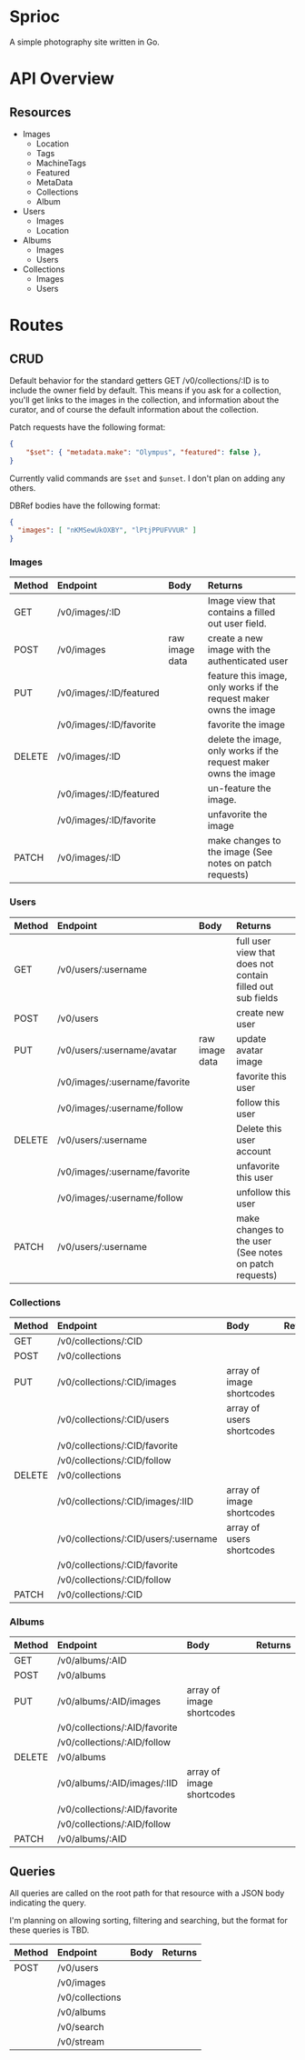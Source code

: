 # Sprioc

A simple photography site written in Go.

# API Overview

## Resources

* Images
  * Location
  * Tags
  * MachineTags
  * Featured
  * MetaData
  * Collections
  * Album
* Users
  * Images
  * Location
* Albums
  * Images
  * Users
* Collections
  * Images
  * Users

# Routes

## CRUD

Default behavior for the standard getters GET /v0/collections/:ID is to include
the owner field by default. This means if you ask for a collection, you'll get
links to the images in the collection, and information about the curator, and of
course the default information about the collection.

Patch requests have the following format:
```json
{
    "$set": { "metadata.make": "Olympus", "featured": false },
}
```
Currently valid commands are `$set` and `$unset`. I don't plan on adding any others.

DBRef bodies have the following format:
```json
{
  "images": [ "nKMSewUkOXBY", "lPtjPPUFVVUR" ]
}
```


### Images
| Method | Endpoint                | Body           | Returns                                                            |
|:-------|:------------------------|:---------------|:-------------------------------------------------------------------|
| GET    | /v0/images/:ID          |                | Image view that contains a filled out user field.                  |
| POST   | /v0/images              | raw image data | create a new image with the authenticated user                     |
| PUT    | /v0/images/:ID/featured |                | feature this image, only works if the request maker owns the image |
|        | /v0/images/:ID/favorite |                | favorite the image                                                 |
| DELETE | /v0/images/:ID          |                | delete the image, only works if the request maker owns the image   |
|        | /v0/images/:ID/featured |                | un-feature the image.                                              |
|        | /v0/images/:ID/favorite |                | unfavorite the image                                               |
| PATCH  | /v0/images/:ID          |                | make changes to the image (See notes on patch requests)            |

### Users
| Method | Endpoint                      | Body           | Returns                                                    |
|:-------|:------------------------------|:---------------|:-----------------------------------------------------------|
| GET    | /v0/users/:username           |                | full user view that does not contain filled out sub fields |
| POST   | /v0/users                     |                | create new user                                            |
| PUT    | /v0/users/:username/avatar    | raw image data | update avatar image                                        |
|        | /v0/images/:username/favorite |                | favorite this user                                         |
|        | /v0/images/:username/follow   |                | follow this user                                           |
| DELETE | /v0/users/:username           |                | Delete this user account                                   |
|        | /v0/images/:username/favorite |                | unfavorite this user                                       |
|        | /v0/images/:username/follow   |                | unfollow this user                                         |
| PATCH  | /v0/users/:username           |                | make changes to the user (See notes on patch requests)     |

### Collections
| Method | Endpoint                             | Body                      | Returns |
|:-------|:-------------------------------------|:--------------------------|:--------|
| GET    | /v0/collections/:CID                 |                           |         |
| POST   | /v0/collections                      |                           |         |
| PUT    | /v0/collections/:CID/images          | array of image shortcodes |         |
|        | /v0/collections/:CID/users           | array of users shortcodes |         |
|        | /v0/collections/:CID/favorite        |                           |         |
|        | /v0/collections/:CID/follow          |                           |         |
| DELETE | /v0/collections                      |                           |         |
|        | /v0/collections/:CID/images/:IID     | array of image shortcodes |         |
|        | /v0/collections/:CID/users/:username | array of users shortcodes |         |
|        | /v0/collections/:CID/favorite        |                           |         |
|        | /v0/collections/:CID/follow          |                           |         |
| PATCH  | /v0/collections/:CID                 |                           |         |

### Albums
| Method | Endpoint                      | Body                      | Returns |
|:-------|:------------------------------|:--------------------------|:--------|
| GET    | /v0/albums/:AID               |                           |         |
| POST   | /v0/albums                    |                           |         |
| PUT    | /v0/albums/:AID/images        | array of image shortcodes |         |
|        | /v0/collections/:AID/favorite |                           |         |
|        | /v0/collections/:AID/follow   |                           |         |
| DELETE | /v0/albums                    |                           |         |
|        | /v0/albums/:AID/images/:IID   | array of image shortcodes |         |
|        | /v0/collections/:AID/favorite |                           |         |
|        | /v0/collections/:AID/follow   |                           |         |
| PATCH  | /v0/albums/:AID               |                           |         |


## Queries

All queries are called on the root path for that resource with a JSON body
indicating the query.

I'm planning on allowing sorting, filtering and searching, but the format for
these queries is TBD.

| Method | Endpoint        | Body | Returns |
|:-------|:----------------|:-----|:--------|
| POST   | /v0/users       |      |         |
|        | /v0/images      |      |         |
|        | /v0/collections |      |         |
|        | /v0/albums      |      |         |
|        | /v0/search      |      |         |
|        | /v0/stream      |      |         |

